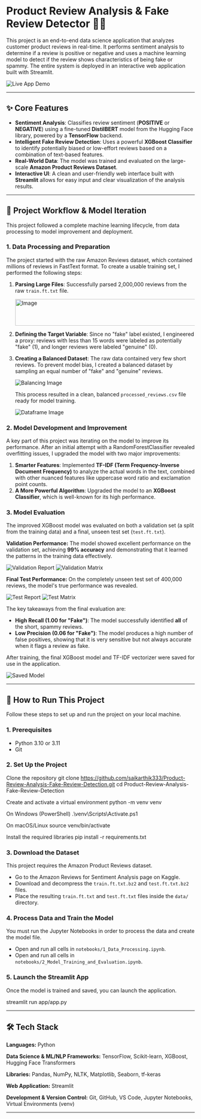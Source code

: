 # Product Review Analysis & Fake Review Detector 🕵️‍♂️

This project is an end-to-end data science application that analyzes customer product reviews in real-time. It performs sentiment analysis to determine if a review is positive or negative and uses a machine learning model to detect if the review shows characteristics of being fake or spammy. The entire system is deployed in an interactive web application built with Streamlit.

![Live App Demo](your_gif_link_here.gif)

---

## ✨ Core Features

- **Sentiment Analysis**: Classifies review sentiment (**POSITIVE** or **NEGATIVE**) using a fine-tuned **DistilBERT** model from the Hugging Face library, powered by a **TensorFlow** backend.
- **Intelligent Fake Review Detection**: Uses a powerful **XGBoost Classifier** to identify potentially biased or low-effort reviews based on a combination of text-based features.
- **Real-World Data**: The model was trained and evaluated on the large-scale **Amazon Product Reviews Dataset**.
- **Interactive UI**: A clean and user-friendly web interface built with **Streamlit** allows for easy input and clear visualization of the analysis results.

---

## 📖 Project Workflow & Model Iteration

This project followed a complete machine learning lifecycle, from data processing to model improvement and deployment.

### 1. Data Processing and Preparation

The project started with the raw Amazon Reviews dataset, which contained millions of reviews in FastText format. To create a usable training set, I performed the following steps:

1. **Parsing Large Files**: Successfully parsed 2,000,000 reviews from the raw `train.ft.txt` file.

    <img width="657" height="71" alt="Image" src="https://github.com/user-attachments/assets/87772c6a-f0b0-4e45-b29b-8f7e7bf033df" />

2. **Defining the Target Variable**: Since no "fake" label existed, I engineered a proxy: reviews with less than 15 words were labeled as potentially "fake" (1), and longer reviews were labeled "genuine" (0).

3. **Creating a Balanced Dataset**: The raw data contained very few short reviews. To prevent model bias, I created a balanced dataset by sampling an equal number of "fake" and "genuine" reviews.

    ![Balancing Image](your_balancing_image_link_here.png)

    This process resulted in a clean, balanced `processed_reviews.csv` file ready for model training.

    ![Dataframe Image](your_dataframe_image_link_here.png)

### 2. Model Development and Improvement

A key part of this project was iterating on the model to improve its performance. After an initial attempt with a RandomForestClassifier revealed overfitting issues, I upgraded the model with two major improvements:

1. **Smarter Features**: Implemented **TF-IDF (Term Frequency-Inverse Document Frequency)** to analyze the actual words in the text, combined with other nuanced features like uppercase word ratio and exclamation point counts.
2. **A More Powerful Algorithm**: Upgraded the model to an **XGBoost Classifier**, which is well-known for its high performance.

### 3. Model Evaluation

The improved XGBoost model was evaluated on both a validation set (a split from the training data) and a final, unseen test set (`test.ft.txt`).

**Validation Performance:**
The model showed excellent performance on the validation set, achieving **99% accuracy** and demonstrating that it learned the patterns in the training data effectively.

![Validation Report](your_validation_report_link_here.png)
![Validation Matrix](your_validation_matrix_link_here.png)

**Final Test Performance:**
On the completely unseen test set of 400,000 reviews, the model's true performance was revealed.

![Test Report](your_test_report_link_here.png)
![Test Matrix](your_test_matrix_link_here.png)

The key takeaways from the final evaluation are:

- **High Recall (1.00 for "Fake")**: The model successfully identified **all** of the short, spammy reviews.
- **Low Precision (0.06 for "Fake")**: The model produces a high number of false positives, showing that it is very sensitive but not always accurate when it flags a review as fake.

After training, the final XGBoost model and TF-IDF vectorizer were saved for use in the application.

![Saved Model](your_saved_model_image_link_here.png)

---

## 🚀 How to Run This Project

Follow these steps to set up and run the project on your local machine.

### 1. Prerequisites

- Python 3.10 or 3.11
- Git

### 2. Set Up the Project

Clone the repository
git clone https://github.com/saikarthik333/Product-Review-Analysis-Fake-Review-Detection.git
cd Product-Review-Analysis-Fake-Review-Detection

Create and activate a virtual environment
python -m venv venv

On Windows (PowerShell)
.\venv\Scripts\Activate.ps1

On macOS/Linux
source venv/bin/activate

Install the required libraries
pip install -r requirements.txt


### 3. Download the Dataset

This project requires the Amazon Product Reviews dataset.

- Go to the Amazon Reviews for Sentiment Analysis page on Kaggle.
- Download and decompress the `train.ft.txt.bz2` and `test.ft.txt.bz2` files.
- Place the resulting `train.ft.txt` and `test.ft.txt` files inside the `data/` directory.

### 4. Process Data and Train the Model

You must run the Jupyter Notebooks in order to process the data and create the model file.

- Open and run all cells in `notebooks/1_Data_Processing.ipynb`.
- Open and run all cells in `notebooks/2_Model_Training_and_Evaluation.ipynb`.

### 5. Launch the Streamlit App

Once the model is trained and saved, you can launch the application.

streamlit run app/app.py


---

## 🛠️ Tech Stack

**Languages:** Python

**Data Science & ML/NLP Frameworks:** TensorFlow, Scikit-learn, XGBoost, Hugging Face Transformers

**Libraries:** Pandas, NumPy, NLTK, Matplotlib, Seaborn, tf-keras

**Web Application:** Streamlit

**Development & Version Control:** Git, GitHub, VS Code, Jupyter Notebooks, Virtual Environments (venv)

---

